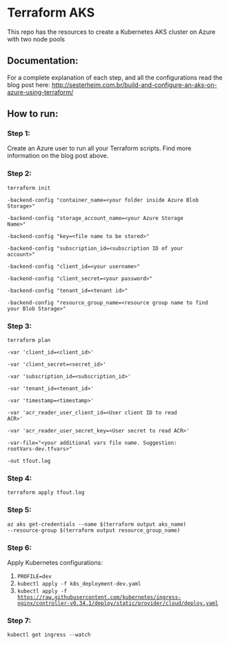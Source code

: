 # Terraform AKS

This repo has the resources to create a Kubernetes AKS cluster on Azure with two node pools

## Documentation:

For a complete explanation of each step, and all the configurations read the blog post here: http://sesterheim.com.br/build-and-configure-an-aks-on-azure-using-terraform/

## How to run:

### Step 1: 

Create an Azure user to run all your Terraform scripts. Find more information on the blog post above.

### Step 2: 

<code>terraform init \
    -backend-config "container_name=\<your folder inside Azure Blob Storage\>" \
    -backend-config "storage_account_name=\<your Azure Storage Name\>" \
    -backend-config "key=\<file name to be stored\>" \
    -backend-config "subscription_id=\<subscription ID of your account\>" \
    -backend-config "client_id=\<your username\>" \
    -backend-config "client_secret=\<your password\>" \
    -backend-config "tenant_id=\<tenant id\>" \
    -backend-config "resource_group_name=\<resource group name to find your Blob Storage\>"</code>

### Step 3:

<code>terraform plan \
    -var 'client_id=\<client_id\>' \
    -var 'client_secret=\<secret_id\>' \
    -var 'subscription_id=\<subscription_id\>' \
    -var 'tenant_id=\<tenant_id\>' \
    -var 'timestamp=\<timestamp\>' \
    -var 'acr_reader_user_client_id=\<User client ID to read ACR\>' \
    -var 'acr_reader_user_secret_key=\<User secret to read ACR\>' \
    -var-file="\<your additional vars file name. Suggestion: rootVars-dev.tfvars\>" \
    -out tfout.log</code>

### Step 4:

<code>terraform apply tfout.log</code>

### Step 5:

<code>az aks get-credentials --name $(terraform output aks_name) --resource-group $(terraform output resource_group_name)</code>

### Step 6:

Apply Kubernetes configurations:

1. <code>PROFILE=dev</code>
2. <code>kubectl apply -f k8s_deployment-dev.yaml</code>
3. <code>kubectl apply -f https://raw.githubusercontent.com/kubernetes/ingress-nginx/controller-v0.34.1/deploy/static/provider/cloud/deploy.yaml</code>

### Step 7:

<code>kubectl get ingress --watch</code>